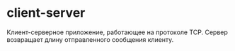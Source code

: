 # client-server
Клиент-серверное приложение, работающее на протоколе TCP. Сервер возвращает длину отправленного сообщения клиенту.
